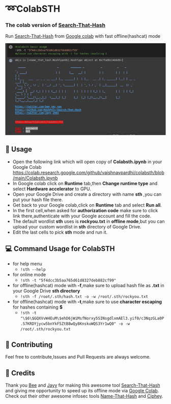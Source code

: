 # ➿ColabSTH

### The colab version of [Search-That-Hash](https://github.com/HashPals/Search-That-Hash)

Run [Search-That-Hash](https://github.com/HashPals/Search-That-Hash) from [Google colab](https://colab.research.google.com/) with fast offline(hashcat) mode

![demo](Pics/demo.png)

## 📖 Usage
- Open the following link which will open copy of **Colabsth.ipynb** in your Google Colab
https://colab.research.google.com/github/vaishnavpardhi/colabsth/blob/main/Colabsth.ipynb
- In Google colab click on **Runtime** tab,then **Change runtime type** and select **Hardware accelerator** to GPU.
- Open your Google Drive and create a directory with name **sth** ,you can put your hash file there.
- Get back to your Google colab,click on **Runtime** tab and select **Run all**.
-  In the first cell,when asked for **authorization code** make sure to click link there,authenticate with your Google account and fill the code.
- The default wordlist **sth** uses is **rockyou.txt** in **offline mode**,but you can upload your custom wordlist in **sth** directory of Google Drive.
- Edit the last cells to pick **sth** mode and run it.

## 💻 Command Usage for ColabSTH
- for help menu
  - `!sth --help`
- for online mode  
  - `!sth -t "5f4dcc3b5aa765d61d8327deb882cf99"`
- for offline(hashcat) mode with **-f**,make sure to upload hash file as **.txt** in your Google Drive **sth directory**
  - `!sth -f /root/.sth/hash.txt -o -w /root/.sth/rockyou.txt`
- for offline(hashcat) mode with **-t**,make sure to use **character escaping** for hashes containing **$**
  - `!sth -t "\$6\$GQXVvW4EuM\$ehD6jWiMsfNorxy5SINsgdlxmAEl3.yif0/c3NqzGLa0P.S7KRDYjycw5bnYkF5ZtB8wQy8KnskuWQS3Yr1wQ0" -o -w /root/.sth/rockyou.txt`

## 🤝 Contributing
Feel free to contribute,Issues and Pull Requests are always welcome.

## 🙏 Credits
Thank you [Bee](https://twitter.com/bee_sec_san) and [Jayy](https://github.com/Jayy001) for making this awesome tool [Search-That-Hash](https://github.com/HashPals/Search-That-Hash) and giving me opportunity to speed up its offline mode via [Google Colab](https://colab.research.google.com/).
Check out their other awesome infosec tools [Name-That-Hash](https://github.com/HashPals/Name-That-Hash) and [Ciphey](https://github.com/ciphey/ciphey).
